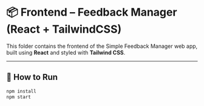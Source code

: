 # 📦 Frontend – Feedback Manager (React + TailwindCSS)

This folder contains the frontend of the Simple Feedback Manager web app, built using **React** and styled with **Tailwind CSS**.

---

## 🚀 How to Run

```bash
npm install
npm start
